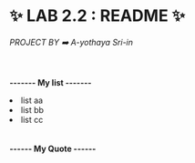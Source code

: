 <h1>✨ LAB 2.2 : README ✨</h1>
<i>PROJECT BY ➡️ A-yothaya Sri-in</i>

<br></br>
<b>------- My list -------</b>
<li>list aa</Li>
<li>list bb</Li>
<li>list cc</Li>
<br></br>
<b>------ My Quote ------</b>
